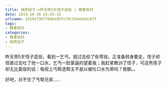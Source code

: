 ```yaml
---
title: 搞笑段子->昨天带5岁侄子逛街 | 糗事百科
date: 2019-10-30 15:43:33
urlname: 1419e736f768bed5fe70c5b4debdc075
tags: 
- 糗事百科
categories:
- 糗事百科
- 搞笑段子
---
```

昨天带5岁侄子逛街，看到一乞丐，就过去给了些零钱，正准备转身要走，侄子却径直过去吐了他一口水，乞丐一脸蒙逼的望着我；我赶紧教训了侄子，可这熊孩子却无比委屈的说：电视上丐帮选帮主不是以被吐口水为荣吗？我额。。

好吧，对不住了丐帮兄弟……


